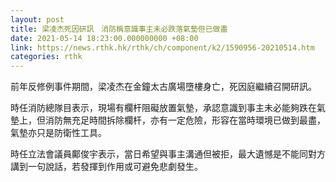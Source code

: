 ```yaml
---
layout: post
title: 梁凌杰死因研訊　消防稱意識事主未必跌落氣墊但已做盡
date: 2021-05-14 18:23:00.000000000 +08:00
link: https://news.rthk.hk/rthk/ch/component/k2/1590956-20210514.htm
categories: rthk
---
```


前年反修例事件期間，梁凌杰在金鐘太古廣場墮樓身亡，死因庭繼續召開研訊。

時任消防總隊目表示，現場有欄杆阻礙放置氣墊，承認意識到事主未必能夠跌在氣墊上，但消防無充足時間拆除欄杆，亦有一定危險，形容在當時環境已做到最盡，氣墊亦只是防衛性工具。

時任立法會議員鄺俊宇表示，當日希望與事主溝通但被拒，最大遺憾是不能同對方講到一句說話，若發揮到作用或可避免悲劇發生。
